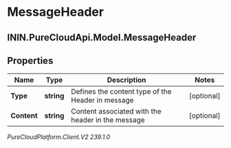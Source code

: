 # MessageHeader

## ININ.PureCloudApi.Model.MessageHeader

## Properties

|Name | Type | Description | Notes|
|------------ | ------------- | ------------- | -------------|
| **Type** | **string** | Defines the content type of the Header in message | [optional] |
| **Content** | **string** | Content associated with the header in the message | [optional] |



_PureCloudPlatform.Client.V2 239.1.0_
